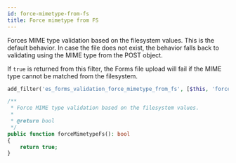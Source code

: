 ```yaml
---
id: force-mimetype-from-fs
title: Force mimetype from FS
---
```


Forces MIME type validation based on the filesystem values. This is the default behavior. In case the file does not exist, the behavior falls back to validating using the MIME type from the POST object.

If `true` is returned from this filter, the Forms file upload will fail if the MIME type cannot be matched from the filesystem.

```php
add_filter('es_forms_validation_force_mimetype_from_fs', [$this, 'forceMimetypeFs']);

/**
 * Force MIME type validation based on the filesystem values.
 *
 * @return bool
 */
public function forceMimetypeFs(): bool
{
	return true;
}
````
